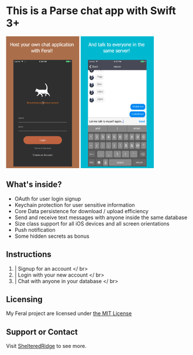 # This is a Parse chat app with Swift 3+
<img src="https://raw.githubusercontent.com/jinhedev/FeralMessenger/master/art/1.jpg" width="200px" height="360px" />
<img src="https://raw.githubusercontent.com/jinhedev/FeralMessenger/master/art/2.jpg" width="200px" height="360px" />

## What's inside?
* OAuth for user login signup
* Keychain protection for user sensitive information
* Core Data persistence for download / upload efficiency
* Send and receive text messages with anyone inside the same database
* Size class support for all iOS devices and all screen orientations
* Push notification
* Some hidden secrets as bonus


## Instructions
1. | Signup for an account </ br>
2. | Login with your new account </ br>
3. | Chat with anyone in your database </ br>

## Licensing
My Feral project are licensed under [the MIT License](LICENSE)

## Support or Contact
Visit [ShelteredRidge](http://sheltered-ridge-89457.herokuapp.com/) to see more.
